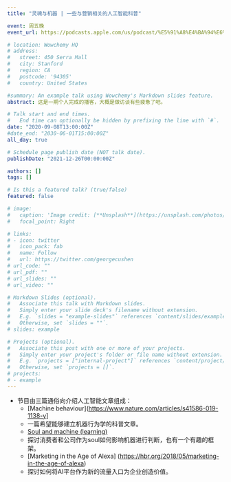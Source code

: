 ```yaml
---
title: "灵魂与机器 | 一些与营销相关的人工智能科普"

event: 周五晚
event_url: https://podcasts.apple.com/us/podcast/%E5%91%A8%E4%BA%94%E6%99%9A-friday-night/id1530400989

# location: Wowchemy HQ
# address:
#   street: 450 Serra Mall
#   city: Stanford
#   region: CA
#   postcode: '94305'
#   country: United States

#summary: An example talk using Wowchemy's Markdown slides feature.
abstract: 这是一期个人完成的播客，大概是做访谈有些疲惫了吧。

# Talk start and end times.
#   End time can optionally be hidden by prefixing the line with `#`.
date: "2020-09-08T13:00:00Z"
#date_end: "2030-06-01T15:00:00Z"
all_day: true

# Schedule page publish date (NOT talk date).
publishDate: "2021-12-26T00:00:00Z"

authors: []
tags: []

# Is this a featured talk? (true/false)
featured: false

# image:
#   caption: 'Image credit: [**Unsplash**](https://unsplash.com/photos/bzdhc5b3Bxs)'
#   focal_point: Right

# links:
# - icon: twitter
#   icon_pack: fab
#   name: Follow
#   url: https://twitter.com/georgecushen
# url_code: ""
# url_pdf: ""
# url_slides: ""
# url_video: ""

# Markdown Slides (optional).
#   Associate this talk with Markdown slides.
#   Simply enter your slide deck's filename without extension.
#   E.g. `slides = "example-slides"` references `content/slides/example-slides.md`.
#   Otherwise, set `slides = ""`.
# slides: example

# Projects (optional).
#   Associate this post with one or more of your projects.
#   Simply enter your project's folder or file name without extension.
#   E.g. `projects = ["internal-project"]` references `content/project/deep-learning/index.md`.
#   Otherwise, set `projects = []`.
# projects:
# - example
---
```


- 节目由三篇通俗向介绍人工智能文章组成：
  - [Machine behaviour](https://www.nature.com/articles/s41586-019-1138-y]
  - 一篇希望能够建立机器行为学的科普文章。
  - [Soul and machine (learning)](https://www.hbs.edu/faculty/Publication%20Files/20-036_4f5b2ef5-d38e-454f-8e78-f5dc27c34b1e.pdf)
  - 探讨消费者和公司作为soul如何影响机器进行判断，也有一个有趣的框架。
  - [Marketing in the Age of Alexa] (https://hbr.org/2018/05/marketing-in-the-age-of-alexa)
  - 探讨如何将AI平台作为新的流量入口为企业创造价值。
  